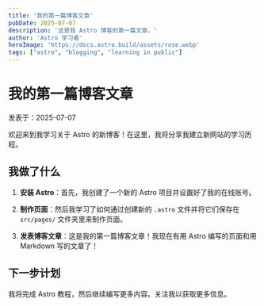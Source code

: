 ```yaml
---
title: '我的第一篇博客文章'
pubDate: 2025-07-07
description: '这是我 Astro 博客的第一篇文章。'
author: 'Astro 学习者'
heroImage: 'https://docs.astro.build/assets/rose.webp'
tags: ["astro", "blogging", "learning in public"]
---
```


# 我的第一篇博客文章

 发表于：2025-07-07

 欢迎来到我学习关于 Astro 的新博客！在这里，我将分享我建立新网站的学习历程。

 ## 我做了什么

 1. **安装 Astro**：首先，我创建了一个新的 Astro 项目并设置好了我的在线账号。

 2. **制作页面**：然后我学习了如何通过创建新的 `.astro` 文件并将它们保存在 `src/pages/` 文件夹里来制作页面。

 3. **发表博客文章**：这是我的第一篇博客文章！我现在有用 Astro 编写的页面和用 Markdown 写的文章了！

 ## 下一步计划

 我将完成 Astro 教程，然后继续编写更多内容。关注我以获取更多信息。